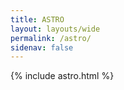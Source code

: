 ```yaml
---
title: ASTRO
layout: layouts/wide
permalink: /astro/
sidenav: false
---
```


{% include astro.html %}
